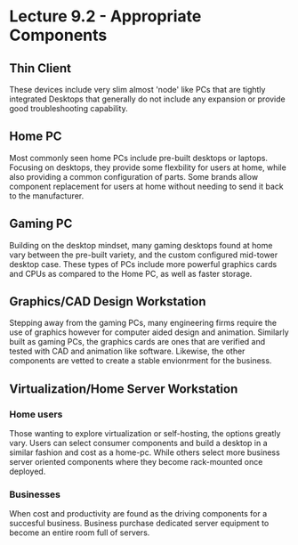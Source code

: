 # Lecture 9.2 - Appropriate Components

## Thin Client
These devices include very slim almost 'node' like PCs that are tightly integrated Desktops that generally do not include any expansion or provide good troubleshooting capability.

## Home PC
Most commonly seen home PCs include pre-built desktops or laptops. Focusing on desktops, they provide some flexbility for users at home, while also providing a common configuration of parts. Some brands allow component replacement for users at home without needing to send it back to the manufacturer.

## Gaming PC
Building on the desktop mindset, many gaming desktops found at home vary between the pre-built variety, and the custom configured mid-tower desktop case. These types of PCs include more powerful graphics cards and CPUs as compared to the Home PC, as well as faster storage.

## Graphics/CAD Design Workstation
Stepping away from the gaming PCs, many engineering firms require the use of graphics however for computer aided design and animation. Similarly built as gaming PCs, the graphics cards are ones that are verified and tested with CAD and animation like software. Likewise, the other components are vetted to create a stable envionrment for the business.

## Virtualization/Home Server Workstation
### Home users
Those wanting to explore virtualization or self-hosting, the options greatly vary. Users can select consumer components and build a desktop in a similar fashion and cost as a home-pc. While others select more business server oriented components where they become rack-mounted once deployed.

### Businesses
When cost and productivity are found as the driving components for a succesful business. Business purchase dedicated server equipment to become an entire room full of servers.
